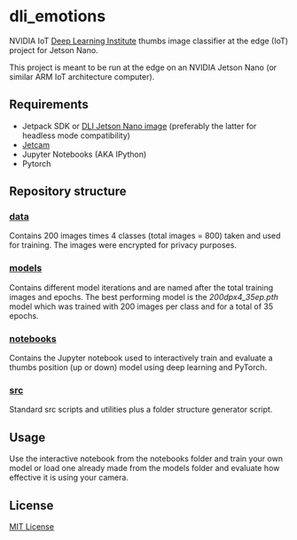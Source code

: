 # dli_emotions

NVIDIA IoT [Deep Learning Institute](https://www.nvidia.com/en-us/deep-learning-ai/education/) thumbs image classifier at the edge (IoT) project for Jetson Nano. 

This project is meant to be run at the edge on an NVIDIA Jetson Nano (or similar ARM IoT architecture computer).  

## Requirements
* Jetpack SDK or [DLI Jetson Nano image](https://developer.download.nvidia.com/training/nano/ainano_v1-1-1_20GB_200203B.zip) (preferably the latter for headless mode compatibility)
* [Jetcam](https://github.com/NVIDIA-AI-IOT/jetcam)
* Jupyter Notebooks (AKA IPython)
* Pytorch


## Repository structure ##

### [data](data) 
Contains 200 images times 4 classes (total images = 800) taken and used for training. The images were encrypted for privacy purposes.

### [models](models) 
Contains different model iterations and are named after the total training images and epochs. The best performing model is the *200dpx4_35ep.pth* model which was trained with 200 images per class and for a total of 35 epochs.

### [notebooks](notebooks)
Contains the Jupyter notebook used to interactively train and evaluate a thumbs position (up or down) model using deep learning and PyTorch.

### [src](src)
Standard src scripts and utilities plus a folder structure generator script.

## Usage
Use the interactive notebook from the notebooks folder and train your own model or load one already made from the models folder and evaluate how effective it is using your camera.

## License
[MIT License](https://github.com/socd06/dli_thumbs/blob/master/LICENSE)
